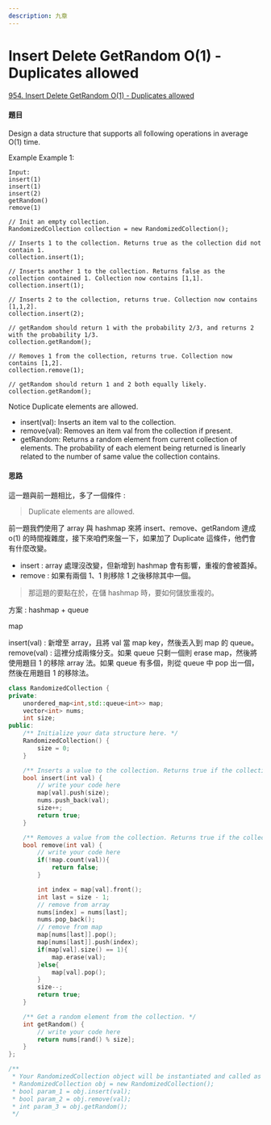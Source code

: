 ```yaml
---
description: 九章
---
```


# Insert Delete GetRandom O\(1\) - Duplicates allowed

[954. Insert Delete GetRandom O\(1\) - Duplicates allowed](https://www.lintcode.com/problem/insert-delete-getrandom-o1-duplicates-allowed/description)

#### 題目

Design a data structure that supports all following operations in average O\(1\) time.

Example Example 1:

```text
Input:
insert(1)
insert(1)
insert(2)
getRandom()
remove(1)

// Init an empty collection.
RandomizedCollection collection = new RandomizedCollection();

// Inserts 1 to the collection. Returns true as the collection did not contain 1.
collection.insert(1);

// Inserts another 1 to the collection. Returns false as the collection contained 1. Collection now contains [1,1].
collection.insert(1);

// Inserts 2 to the collection, returns true. Collection now contains [1,1,2].
collection.insert(2);

// getRandom should return 1 with the probability 2/3, and returns 2 with the probability 1/3.
collection.getRandom();

// Removes 1 from the collection, returns true. Collection now contains [1,2].
collection.remove(1);

// getRandom should return 1 and 2 both equally likely.
collection.getRandom();
```

Notice Duplicate elements are allowed.

* insert\(val\): Inserts an item val to the collection.
* remove\(val\): Removes an item val from the collection if present.
* getRandom: Returns a random element from current collection of elements. The probability of each element being returned is linearly related to the number of same value the collection contains.

#### 思路

這一題與前一題相比，多了一個條件 :

> Duplicate elements are allowed.

前一題我們使用了 array 與 hashmap 來將 insert、remove、getRandom 達成 o\(1\) 的時間複雜度，接下來咱們來盤一下，如果加了 Duplicate 這條件，他們會有什麼改變。

* insert : array 處理沒改變，但新增到 hashmap 會有影響，重複的會被蓋掉。
* remove : 如果有兩個 1、1 則移除 1 之後移除其中一個。

> 那這題的要點在於，在儲 hashmap 時，要如何儲放重複的。

方案 : hashmap + queue

map 

insert\(val\) : 新增至 array，且將 val 當 map key，然後丟入到 map 的 queue。 remove\(val\) : 這裡分成兩條分支。如果 queue 只剩一個則 erase map，然後將使用題目 1 的移除 array 法。如果 queue 有多個，則從 queue 中 pop 出一個，然後在用題目 1 的移除法。

```cpp
class RandomizedCollection {
private:
    unordered_map<int,std::queue<int>> map;
    vector<int> nums;
    int size;
public:
    /** Initialize your data structure here. */
    RandomizedCollection() {
        size = 0;
    }

    /** Inserts a value to the collection. Returns true if the collection did not already contain the specified element. */
    bool insert(int val) {
        // write your code here
        map[val].push(size);
        nums.push_back(val);
        size++;
        return true;
    }

    /** Removes a value from the collection. Returns true if the collection contained the specified element. */
    bool remove(int val) {
        // write your code here
        if(!map.count(val)){
            return false;
        }

        int index = map[val].front();
        int last = size - 1;
        // remove from array
        nums[index] = nums[last];
        nums.pop_back();
        // remove from map
        map[nums[last]].pop();
        map[nums[last]].push(index);
        if(map[val].size() == 1){
            map.erase(val);
        }else{
            map[val].pop();
        }
        size--;
        return true;
    }

    /** Get a random element from the collection. */
    int getRandom() {
        // write your code here
        return nums[rand() % size];
    }
};

/**
 * Your RandomizedCollection object will be instantiated and called as such:
 * RandomizedCollection obj = new RandomizedCollection();
 * bool param_1 = obj.insert(val);
 * bool param_2 = obj.remove(val);
 * int param_3 = obj.getRandom();
 */
```


